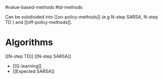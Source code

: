 #value-based-methods #td-methods

Can be subdivided into [[on-policy-methods]] (e.g N-step SARSA, N-step TD ) and [[off-policy-methods]].


# Algorithms

[[N-step TD]] 
[[N-step SARSA]]

* [[Q-learning]]
* [[Expected SARSA]]



